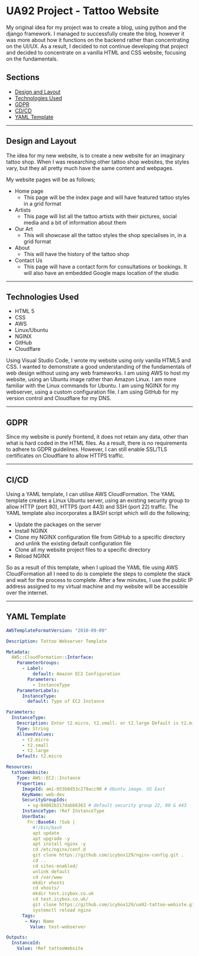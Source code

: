 # UA92 Project - Tattoo Website

My original idea for my project was to create a blog, using python and the django framework. I managed to successfully create the blog, however it was more about how it functions on the backend rather than concentrating on the UI/UX. As a result, I decided to not continue developing that project and decided to concentrate on a vanilla HTML and CSS website, focusing on the fundamentals.

## Sections
- [Design and Layout](#design-and-layout)
- [Technologies Used](#technologies-used)
- [GDPR](#gdpr)
- [CD/CD](#cicd)
- [YAML Template](#yaml-template)

---

## Design and Layout


The idea for my new website, is to create a new website for an imaginary tattoo shop. When I was researching other tattoo shop websites, the styles vary, but they all pretty much have the same content and webpages.

My website pages will be as follows;

- Home page
    - This page will be the index page and will have featured tattoo styles in a grid format
- Artists
    - This page will list all the tattoo artists with their pictures, social media and a bit of information about them
- Our Art
    - This will showcase all the tattoo styles the shop specialises in, in a grid format
- About
    - This will have the history of the tattoo shop
- Contact Us
    - This page will have a contact form for consultations or bookings. It will also have an embedded Google maps location of the studio

---

## Technologies Used

- HTML 5
- CSS
- AWS
- Linux/Ubuntu
- NGINX
- GitHub
- Cloudflare

Using Visual Studio Code, I wrote my website using only vanilla HTML5 and CSS. I wanted to demonstrate a good understanding of the fundamentals of web design without using any web frameworks. I am using AWS to host my website, using an Ubuntu image rather than Amazon Linux. I am more familiar with the Linux commands for Ubuntu. I am using NGINX for my webserver, using a custom configuration file. I am using GitHub for my version control and Cloudflare for my DNS.

---

## GDPR

Since my website is purely frontend, it does not retain any data, other than what is hard coded in the HTML files. As a result, there is no requirements to adhere to GDPR guidelines. However, I can still enable SSL/TLS certificates on Cloudflare to allow HTTPS traffic.

---

## CI/CD

Using a YAML template, I can utilise AWS CloudFormation. The YAML template creates a Linux Ubuntu server, using an existing security group to allow HTTP (port 80), HTTPS (port 443) and SSH (port 22) traffic. The YAML template also incorporates a BASH script which will do the following;

- Update the packages on the server
- Install NGINX
- Clone my NGINX configuration file from GitHub to a specific directory and unlink the existing default configuration file
- Clone all my website project files to a specific directory
- Reload NGINX

So as a result of this template, when I upload the YAML file using AWS CloudFormation all I need to do is complete the steps to complete the stack and wait for the process to complete. After a few minutes, I use the public IP address assigned to my virtual machine and my website will be accessible over the internet.

---

## YAML Template

```yaml
AWSTemplateFormatVersion: "2010-09-09"

Description: Tattoo Webserver Template

Metadata:
  AWS::CloudFormation::Interface:
    ParameterGroups:
      - Label:
          default: Amazon EC2 Configuration
        Parameters:
          - InstanceType
    ParameterLabels:
      InstanceType:
        default: Type of EC2 Instance

Parameters:
  InstanceType:
    Description: Enter t2.micro, t2.small. or t2.large Default is t2.micro.
    Type: String
    AllowedValues:
      - t2.micro
      - t2.small
      - t2.large	
    Default: t2.micro

Resources:
  tattooWebsite:
    Type: AWS::EC2::Instance
    Properties:
      ImageId: ami-053b0d53c279acc90 # Ubuntu image. US East
      KeyName: web-dev
      SecurityGroupIds:
        - sg-04082b317dabb6363 # default security group 22, 80 & 443
      InstanceType: !Ref InstanceType
      UserData:
        Fn::Base64: !Sub |
          #!/bin/bash
          apt update
          apt upgrade -y
          apt install nginx -y
          cd /etc/nginx/conf.d
          git clone https://github.com/icybox129/nginx-config.git .
          cd ..
          cd sites-enabled/
          unlink default 
          cd /var/www
          mkdir vhosts
          cd vhosts/
          mkdir test.icybox.co.uk
          cd test.icybox.co.uk/
          git clone https://github.com/icybox129/ua92-tattoo-webiste.git .
          systemctl reload nginx
      Tags:
       - Key: Name
         Value: test-webserver

Outputs:
  InstanceId:
    Value: !Ref tattooWebsite
```